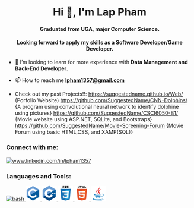 <h1 align="center">Hi 👋, I'm Lap Pham</h1>
<h4 align="center">Graduated from UGA, major Computer Science.</h4>
<h4 align="center">Looking forward to apply my skills as a Software Developer/Game Developer.</h4>

- 🤝 I’m looking to learn for more experience with **Data Management and Back-End Developer**.

- 📫 How to reach me **lpham1357@gmail.com**

- Check out my past Projects!!:
 https://suggestedname.github.io/Web/ (Porfolio Website)
 https://github.com/SuggestedName/CNN-Dolphins/ {A program using convolutional neural network to identify dolphine using pictures}
 https://github.com/SuggestedName/CSCI6050-B1/  {Movie website using ASP.NET, SQLite, and Bootstraps}
 https://github.com/SuggestedName/Movie-Screening-Forum {Movie Forum using basic HTML,CSS, and XAMP(SQL)}


<h3 align="left">Connect with me:</h3>
<p align="left">
<a href="https://www.linkedin.com/in/lpham1357/" target="blank"><img align="center" src="https://raw.githubusercontent.com/rahuldkjain/github-profile-readme-generator/master/src/images/icons/Social/linked-in-alt.svg" alt="www.linkedin.com/in/lpham1357" height="30" width="40" /></a>
</p>

<h3 align="left">Languages and Tools:</h3>
<p align="left"> <a href="https://www.gnu.org/software/bash/" target="_blank"> <img src="https://www.vectorlogo.zone/logos/gnu_bash/gnu_bash-icon.svg" alt="bash" width="40" height="40"/> </a> <a href="https://www.cprogramming.com/" target="_blank"> <img src="https://raw.githubusercontent.com/devicons/devicon/master/icons/c/c-original.svg" alt="c" width="40" height="40"/> </a> <a href="https://www.w3schools.com/cpp/" target="_blank"> <img src="https://raw.githubusercontent.com/devicons/devicon/master/icons/cplusplus/cplusplus-original.svg" alt="cplusplus" width="40" height="40"/> </a> <a href="https://www.w3schools.com/css/" target="_blank"> <img src="https://raw.githubusercontent.com/devicons/devicon/master/icons/css3/css3-original-wordmark.svg" alt="css3" width="40" height="40"/> </a> <a href="https://www.w3.org/html/" target="_blank"> <img src="https://raw.githubusercontent.com/devicons/devicon/master/icons/html5/html5-original-wordmark.svg" alt="html5" width="40" height="40"/> </a> <a href="https://www.java.com" target="_blank"> <img src="https://raw.githubusercontent.com/devicons/devicon/master/icons/java/java-original.svg" alt="java" width="40" height="40"/> </a> </p>
